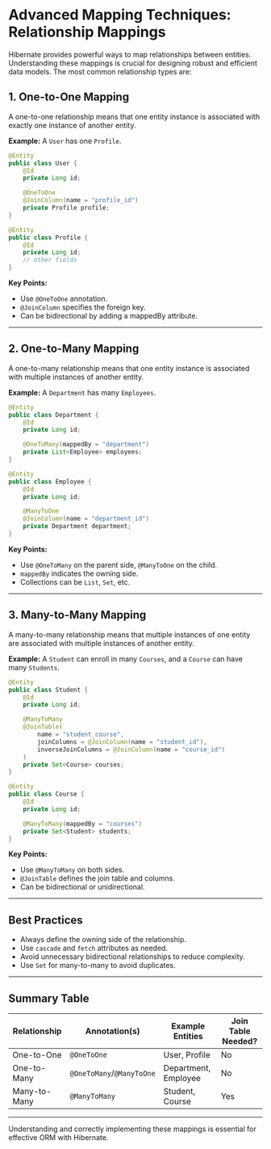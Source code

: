 # Advanced Mapping Techniques: Relationship Mappings

Hibernate provides powerful ways to map relationships between entities. Understanding these mappings is crucial for designing robust and efficient data models. The most common relationship types are:

## 1. One-to-One Mapping

A one-to-one relationship means that one entity instance is associated with exactly one instance of another entity.

**Example:**
A `User` has one `Profile`.

```java
@Entity
public class User {
    @Id
    private Long id;

    @OneToOne
    @JoinColumn(name = "profile_id")
    private Profile profile;
}

@Entity
public class Profile {
    @Id
    private Long id;
    // other fields
}
```

**Key Points:**

- Use `@OneToOne` annotation.
- `@JoinColumn` specifies the foreign key.
- Can be bidirectional by adding a mappedBy attribute.

---

## 2. One-to-Many Mapping

A one-to-many relationship means that one entity instance is associated with multiple instances of another entity.

**Example:**
A `Department` has many `Employees`.

```java
@Entity
public class Department {
    @Id
    private Long id;

    @OneToMany(mappedBy = "department")
    private List<Employee> employees;
}

@Entity
public class Employee {
    @Id
    private Long id;

    @ManyToOne
    @JoinColumn(name = "department_id")
    private Department department;
}
```

**Key Points:**

- Use `@OneToMany` on the parent side, `@ManyToOne` on the child.
- `mappedBy` indicates the owning side.
- Collections can be `List`, `Set`, etc.

---

## 3. Many-to-Many Mapping

A many-to-many relationship means that multiple instances of one entity are associated with multiple instances of another entity.

**Example:**
A `Student` can enroll in many `Courses`, and a `Course` can have many `Students`.

```java
@Entity
public class Student {
    @Id
    private Long id;

    @ManyToMany
    @JoinTable(
        name = "student_course",
        joinColumns = @JoinColumn(name = "student_id"),
        inverseJoinColumns = @JoinColumn(name = "course_id")
    )
    private Set<Course> courses;
}

@Entity
public class Course {
    @Id
    private Long id;

    @ManyToMany(mappedBy = "courses")
    private Set<Student> students;
}
```

**Key Points:**

- Use `@ManyToMany` on both sides.
- `@JoinTable` defines the join table and columns.
- Can be bidirectional or unidirectional.

---

## Best Practices

- Always define the owning side of the relationship.
- Use `cascade` and `fetch` attributes as needed.
- Avoid unnecessary bidirectional relationships to reduce complexity.
- Use `Set` for many-to-many to avoid duplicates.

---

## Summary Table

| Relationship   | Annotation(s)         | Example Entities      | Join Table Needed? |
|----------------|----------------------|----------------------|--------------------|
| One-to-One     | `@OneToOne`          | User, Profile        | No                 |
| One-to-Many    | `@OneToMany`/`@ManyToOne` | Department, Employee | No                 |
| Many-to-Many   | `@ManyToMany`        | Student, Course      | Yes                |

---

Understanding and correctly implementing these mappings is essential for effective ORM with Hibernate.
